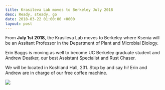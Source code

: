 ```yaml
---
title: Krasileva Lab moves to Berkeley July 2018
desc: Ready, steady, go
date: 2018-03-22 01:00:00 +0000
layout: post
---
```

From **July 1st 2018**, the Krasileva Lab moves to Berkeley where Ksenia will be an Assitant Professor in the Department of Plant and Microbial Biology.

Erin Baggs is moving as well to become UC Berkeley graduate student and Andrew Deatker, our best Assistant Specialist and Rust Chaser.

We will be located in Koshland Hall, 231. Stop by and say hi! Erin and Andrew are in charge of our free coffee machine.

![](https://commons.wikimedia.org/wiki/File:UC_Berkeley_Campus_Image.jpg)